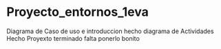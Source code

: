 # Proyecto_entornos_1eva
Diagrama de Caso de uso e introduccion hecho
diagrama de Actividades Hecho
Proyexto terminado falta ponerlo bonito

